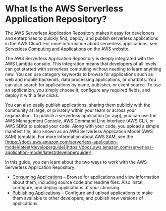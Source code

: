 # What Is the AWS Serverless Application Repository?<a name="what-is-serverlessrepo"></a>

The AWS Serverless Application Repository makes it easy for developers and enterprises to quickly find, deploy, and publish serverless applications in the AWS Cloud\. For more information about serverless applications, see [Serverless Computing and Applications](https://aws.amazon.com/serverless) on the AWS website\.

The AWS Serverless Application Repository is deeply integrated with the AWS Lambda console\. This integration means that developers of all levels can get started with serverless computing without needing to learn anything new\. You can use category keywords to browse for applications such as web and mobile backends, data processing applications, or chatbots\. You can also search for applications by name, publisher, or event source\. To use an application, you simply choose it, configure any required fields, and deploy it with a few clicks\.

You can also easily publish applications, sharing them publicly with the community at large, or privately within your team or across your organization\. To publish a serverless application \(or app\), you can use the AWS Management Console, AWS Command Line Interface \(AWS CLI\), or AWS SDKs to upload your code\. Along with your code, you upload a simple manifest file, also known as an AWS Serverless Application Model \(AWS SAM\) template\. For more information about AWS SAM, see the [https://docs.aws.amazon.com/serverless-application-model/latest/developerguide](https://docs.aws.amazon.com/serverless-application-model/latest/developerguide)\.

In this guide, you can learn about the two ways to work with the AWS Serverless Application Repository: 
+ [Consuming Applications](serverless-app-consuming-applications.md) – Browse for applications and view information about them, including source code and readme files\. Also install, configure, and deploy applications of your choosing\.
+ [Publishing Applications](serverless-app-publishing-applications.md) – Configure and upload applications to make them available to other developers, and publish new versions of applications\.